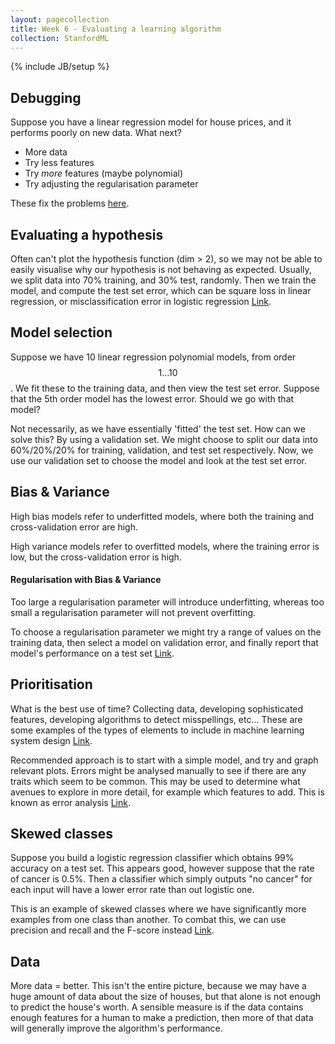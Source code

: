 ```yaml
---
layout: pagecollection
title: Week 6 - Evaluating a learning algorithm
collection: StanfordML
---
```

{% include JB/setup %}

## Debugging
Suppose you have a linear regression model for house prices, and it performs poorly on new data. What next?

- More data
- Try less features
- Try _more_ features (maybe polynomial)
- Try adjusting the regularisation parameter

These fix the problems [here](https://www.coursera.org/learn/machine-learning/supplement/llc5g/deciding-what-to-do-next-revisited).

## Evaluating a hypothesis
Often can't plot the hypothesis function (dim > 2), so we may not be able to easily visualise why our hypothesis is not behaving as expected. Usually, we split data into 70% training, and 30% test, randomly. Then we train the model, and compute the test set error, which can be square loss in linear regression, or misclassification error in logistic regression [Link](https://www.coursera.org/learn/machine-learning/supplement/aFpD3/evaluating-a-hypothesis).

## Model selection
Suppose we have 10 linear regression polynomial models, from order $$1 \dots 10$$. We fit these to the training data, and then view the test set error. Suppose that the 5th order model has the lowest error. Should we go with that model?

Not necessarily, as we have essentially 'fitted' the test set. How can we solve this? By using a validation set. We might choose to split our data into 60%/20%/20% for training, validation, and test set respectively. Now, we use our validation set to choose the model and look at the test set error.

## Bias & Variance
High bias models refer to underfitted models, where both the training and cross-validation error are high. 

High variance models refer to overfitted models, where the training error is low, but the cross-validation error is high.

#### Regularisation with Bias & Variance
Too large a regularisation parameter will introduce underfitting, whereas too small a regularisation parameter will not prevent overfitting.

To choose a regularisation parameter we might try a range of values on the training data, then select a model on validation error, and finally report that model's performance on a test set [Link](https://www.coursera.org/learn/machine-learning/supplement/JPJJj/regularization-and-bias-variance).

## Prioritisation
What is the best use of time? Collecting data, developing sophisticated features, developing algorithms to detect misspellings, etc... These are some examples of the types of elements to include in machine learning system design [Link](https://www.coursera.org/learn/machine-learning/supplement/0uu7a/prioritizing-what-to-work-on).

Recommended approach is to start with a simple model, and try and graph relevant plots. Errors might be analysed manually to see if there are any traits which seem to be common. This may be used to determine what avenues to explore in more detail, for example which features to add. This is known as error analysis [Link](https://www.coursera.org/learn/machine-learning/supplement/Z11RP/error-analysis).

## Skewed classes
Suppose you build a logistic regression classifier which obtains 99% accuracy on a test set. This appears good, however suppose that the rate of cancer is 0.5%. Then a classifier which simply outputs "no cancer" for each input will have a lower error rate than out logistic one. 

This is an example of skewed classes where we have significantly more examples from one class than another. To combat this, we can use precision and recall and the F-score instead [Link](https://www.coursera.org/learn/machine-learning/lecture/CuONQ/trading-off-precision-and-recall).

## Data
More data = better. This isn't the entire picture, because we may have a huge amount of data about the size of houses, but that alone is not enough to predict the house's worth. A sensible measure is if the data contains enough features for a human to make a prediction, then more of that data will generally improve the algorithm's performance.








